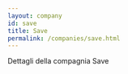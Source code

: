 ```yaml
---
layout: company
id: save
title: Save
permalink: /companies/save.html
---
```


Dettagli della compagnia Save